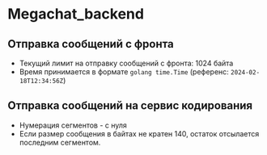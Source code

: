 # Megachat_backend

## Отправка сообщений с фронта
- Текущий лимит на отправку сообщений с фронта: 1024 байта
- Время принимается в формате `golang time.Time` (референс: `2024-02-18T12:34:56Z`) 

## Отправка сообщений на сервис кодирования
- Нумерация сегментов - с нуля
- Если размер сообщения в байтах не кратен 140, остаток отсылается последним сегментом.